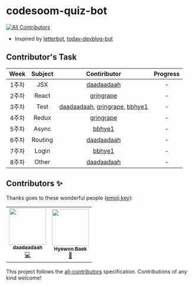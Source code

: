 # codesoom-quiz-bot
<!-- ALL-CONTRIBUTORS-BADGE:START - Do not remove or modify this section -->
[![All Contributors](https://img.shields.io/badge/all_contributors-2-orange.svg?style=flat-square)](#contributors-)
<!-- ALL-CONTRIBUTORS-BADGE:END -->

- Inspired by [letterbot](https://github.com/cjaewon/letterbot), [today-devblog-bot](https://github.com/techinpark/today-devblog-bot)

## Contributor's Task

|Week|Subject|Contiributor|Progress|
|:--:|:--:|:--:|:--:|
|1주차|JSX|[daadaadaah](https://github.com/daadaadaah)|-|
|2주차|React|[gringrape](https://github.com/gringrape)|-|
|3주차|Test|[daadaadaah](https://github.com/daadaadaah), [gringrape](https://github.com/gringrape), [bbhye1](https://github.com/bbhye1)|-|
|4주차|Redux|[gringrape](https://github.com/gringrape)|-|
|5주차|Async|[bbhye1](https://github.com/bbhye1)|-|
|6주차|Routing|[daadaadaah](https://github.com/daadaadaah)|-|
|7주차|Login|[bbhye1](https://github.com/bbhye1)|-|
|8주차|Other|[daadaadaah](https://github.com/daadaadaah)|-|

## Contributors ✨

Thanks goes to these wonderful people ([emoji key](https://allcontributors.org/docs/en/emoji-key)):

<!-- ALL-CONTRIBUTORS-LIST:START - Do not remove or modify this section -->
<!-- prettier-ignore-start -->
<!-- markdownlint-disable -->
<table>
  <tr>
    <td align="center"><a href="https://github.com/daadaadaah"><img src="https://avatars0.githubusercontent.com/u/60481383?v=4?s=100" width="100px;" alt=""/><br /><sub><b>daadaadaah</b></sub></a><br /><a href="https://github.com/daadaadaah/codesoom-quiz-bot/commits?author=daadaadaah" title="Code">💻</a></td>
    <td align="center"><a href="https://bbhye1.tistory.com/"><img src="https://avatars3.githubusercontent.com/u/65213094?v=4?s=100" width="100px;" alt=""/><br /><sub><b>Hyewon Baek</b></sub></a><br /><a href="#data-bbhye1" title="Data">🔣</a></td>
  </tr>
</table>

<!-- markdownlint-restore -->
<!-- prettier-ignore-end -->

<!-- ALL-CONTRIBUTORS-LIST:END -->

This project follows the [all-contributors](https://github.com/all-contributors/all-contributors) specification. Contributions of any kind welcome!